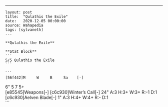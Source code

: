 ---
    layout: post
    title:  "Qulathis the Exile"
    date:   2020-12-05 00:00:00
    source: Wahapedia
    tags: [sylvaneth]
    ---
    
    **Qulathis the Exile**
    
    **Stat Block**
    ```
    5/5 Qulathis the Exile
    ```
    
    ```
    [56f442]M     W     B     Sa    [-]
6"    5     7     5+    
[e85545]Weapons[-]
[c6c930]Winter’s Call[-]
24"    A:3    H:3+   W:3+   R:-1   D:1   
[c6c930]Aelven Blade[-]
1"     A:3    H:4+   W:4+   R:-    D:1   
    ```
    
    
    